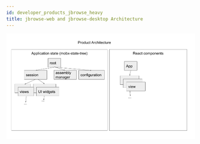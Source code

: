 ```yaml
---
id: developer_products_jbrowse_heavy
title: jbrowse-web and jbrowse-desktop Architecture
---
```


![](./img/product_architecture.png)
